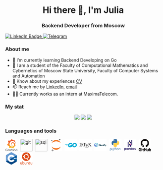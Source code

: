 <div id="header" align="center">
	<h1>Hi there 👋, I'm Julia</h1>
	<h3>Backend Developer from Moscow</h3>
</div>

<div id="badges">
  <a href="your-linkedin-URL">
    <img src="https://img.shields.io/badge/LinkedIn-blue?style=for-the-badge&logo=linkedin&logoColor=white" alt="LinkedIn Badge"/>
  </a>
  <a href="https://t.me/y_zadorozhnaya">
    <img src="https://img.shields.io/badge/Telegram-blue?style=for-the-badge&logo=telegram&logoColor=white" alt="Telegram"/>
  </a>
</div>

### About me
- 🌱 I’m currently learning Backend Developing on Go
- 📝 I am a student of the Faculty of Computational Mathematics and Cybernetics of Moscow State University, Faculty of Computer Systems and Automation
- 📄 Know about my experiences [CV](https://github.com/juliazadorozhnaya/CV)
- 📫 Reach me by [LinkedIn](linkedin-link), [email](mailto:j.zadorozhnaya2707@gmail.com)
- 👩‍💻 Currently works as an intern at MaximaTelecom.

### My stat
<div id="stat" align="center">
	<img src="https://github-profile-summary-cards.vercel.app/api/cards/profile-details?username=juliazadorozhnaya&theme=github_dark"/>
	<img src="https://github-profile-summary-cards.vercel.app/api/cards/most-commit-language?username=juliazadorozhnaya&theme=github_dark"/>
	<img src="https://github-profile-summary-cards.vercel.app/api/cards/stats?username=juliazadorozhnaya&theme=github_dark"/>
</div>

### Languages and tools
<img src="https://raw.githubusercontent.com/devicons/devicon/1119b9f84c0290e0f0b38982099a2bd027a48bf1/icons/grafana/grafana-original-wordmark.svg" title="grafana" width="40" height="40"/>&nbsp;
<img src="https://cdn.jsdelivr.net/gh/devicons/devicon/icons/git/git-plain.svg" title="git" width="40" height="40"/>&nbsp;
<img src="https://cdn.jsdelivr.net/gh/devicons/devicon/icons/postgresql/postgresql-original.svg" title="sql" width="40" height="40"/>&nbsp;
<img src="https://raw.githubusercontent.com/devicons/devicon/1119b9f84c0290e0f0b38982099a2bd027a48bf1/icons/jupyter/jupyter-original.svg" title="jupyter" width="40" height="40"/>&nbsp;
<img src="https://raw.githubusercontent.com/devicons/devicon/1119b9f84c0290e0f0b38982099a2bd027a48bf1/icons/go/go-original-wordmark.svg" title="go" width="40" height="40"/>&nbsp;
<img src="https://raw.githubusercontent.com/devicons/devicon/1119b9f84c0290e0f0b38982099a2bd027a48bf1/icons/latex/latex-original.svg" title="latex" width="40" height="40"/>&nbsp;
 <img src="https://github.com/devicons/devicon/blob/master/icons/numpy/numpy-original-wordmark.svg" title="numpy" width="40" height="40"/>&nbsp;
 <img src="https://github.com/devicons/devicon/blob/master/icons/python/python-original-wordmark.svg" title="python" width="40" height="40"/>&nbsp;
 <img src="https://github.com/devicons/devicon/blob/master/icons/pandas/pandas-original-wordmark.svg" title="pandas" width="40" height="40"/>&nbsp;
 <img src="https://github.com/devicons/devicon/blob/master/icons/github/github-original-wordmark.svg" title="Github"  width="40" height="40"/>&nbsp;
 <img src="https://github.com/devicons/devicon/blob/master/icons/cplusplus/cplusplus-original.svg" title="cplusplus" width="40" height="40"/>&nbsp;
 <img src="https://github.com/devicons/devicon/blob/master/icons/ubuntu/ubuntu-plain-wordmark.svg" title="ubuntu"  width="40" height="40"/>&nbsp;
